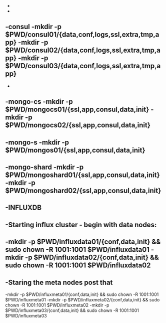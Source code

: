 -
-
-**consul**
-mkdir -p $PWD/consul01/{data,conf,logs,ssl,extra,tmp,app}
-mkdir -p $PWD/consul02/{data,conf,logs,ssl,extra,tmp,app}
-mkdir -p $PWD/consul03/{data,conf,logs,ssl,extra,tmp,app}
-
-
-**mongo-cs**
-mkdir -p $PWD/mongocs01/{ssl,app,consul,data,init}
-mkdir -p $PWD/mongocs02/{ssl,app,consul,data,init}
-
-mongo-s
-mkdir -p $PWD/mongos01/{ssl,app,consul,data,init}
-
-**mongo-shard**
-mkdir -p $PWD/mongoshard01/{ssl,app,consul,data,init}
-mkdir -p $PWD/mongoshard02/{ssl,app,consul,data,init}
-
-**INFLUXDB**
-
-Starting influx cluster - begin with data nodes:
-
-mkdir -p $PWD/influxdata01/{conf,data,init} && sudo chown -R 1001:1001 $PWD/influxdata01
-mkdir -p $PWD/influxdata02/{conf,data,init} && sudo chown -R 1001:1001 $PWD/influxdata02
-
-Staring the meta nodes post that
-
-mkdir -p $PWD/influxmeta01/{conf,data,init} && sudo chown -R 1001:1001 $PWD/influxmeta01
-mkdir -p $PWD/influxmeta02/{conf,data,init} && sudo chown -R 1001:1001 $PWD/influxmeta02
-mkdir -p $PWD/influxmeta03/{conf,data,init} && sudo chown -R 1001:1001 $PWD/influxmeta03

